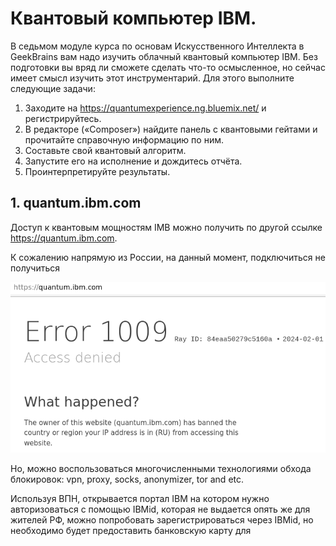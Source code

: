 # Квантовый компьютер IBM.

В седьмом модуле курса по основам Искусственного Интеллекта в GeekBrains вам надо изучить облачный квантовый компьютер IBM. Без подготовки вы вряд ли сможете сделать что-то осмысленное, но сейчас имеет смысл изучить этот инструментарий. Для этого выполните следующие задачи:
1. Заходите на https://quantumexperience.ng.bluemix.net/ и регистрируйтесь.
2. В редакторе («Composer») найдите панель с квантовыми гейтами и прочитайте справочную информацию по ним.
3. Составьте свой квантовый алгоритм.
4. Запустите его на исполнение и дождитесь отчёта.
5. Проинтерпретируйте результаты.

## 1. quantum.ibm.com

Доступ к квантовым мощностям IMB можно получить по другой ссылке https://quantum.ibm.com.

К сожалению напрямую из России, на данный момент, подключиться не получиться

<img src=pics/01.png>

Но, можно воспользоваться многочисленными технологиями обхода блокировок: vpn, proxy, socks, anonymizer, tor and etc.

Используя ВПН, открывается портал IBM на котором нужно авторизоваться с помощью IBMid, которая не выдается опять же для жителей РФ, можно попробовать зарегистрироваться через IBMid, но необходимо будет предоставить банковскую карту для 
